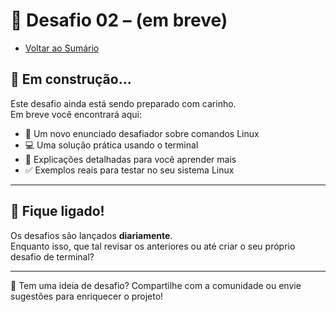 # 🐚 Desafio 02 – (em breve)  

- [Voltar ao Sumário](../SUMARIO.md)

## 🚧 Em construção...  
Este desafio ainda está sendo preparado com carinho.  
Em breve você encontrará aqui:  

- 🧩 Um novo enunciado desafiador sobre comandos Linux  
- 💻 Uma solução prática usando o terminal  
- 🧠 Explicações detalhadas para você aprender mais  
- ✅ Exemplos reais para testar no seu sistema Linux  

---

## 🔔 Fique ligado!  
Os desafios são lançados **diariamente**.  
Enquanto isso, que tal revisar os anteriores ou até criar o seu próprio desafio de terminal?  

---

💬 Tem uma ideia de desafio? Compartilhe com a comunidade ou envie sugestões para enriquecer o projeto!  
